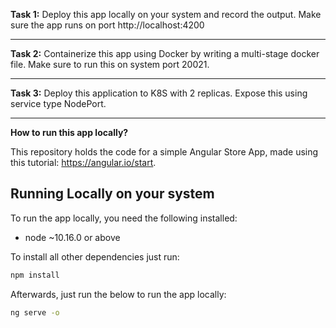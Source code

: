 
**Task 1:** Deploy this app locally on your system and record the output. Make sure the app runs on port http://localhost:4200

--------------------------------------------------------------------------------------------------------------------------

**Task 2:** Containerize this app using Docker by writing a multi-stage docker file. Make sure to run this on system port 20021. 

--------------------------------------------------------------------------------------------------------------------------

**Task 3:** Deploy this application to K8S with 2 replicas. Expose this using service type NodePort. 

------------------------------------------------------------------------------------------------- 


**How to run this app locally?**


This repository holds the code for a simple Angular Store App, made using this tutorial: https://angular.io/start.

## Running Locally on your system

To run the app locally, you need the following installed:
* node ~10.16.0 or above

To install all other dependencies just run:
```bash
npm install
```
Afterwards, just run the below to run the app locally:
```bash
ng serve -o  
```

